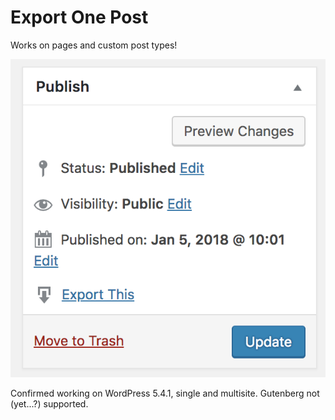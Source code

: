 Export One Post
===============

Works on pages and custom post types!

![screenshot](screenshot.png)


Confirmed working on WordPress 5.4.1, single and multisite. Gutenberg not (yet...?) supported.